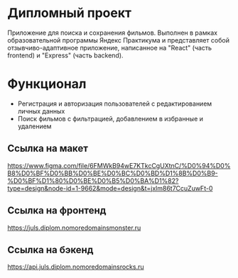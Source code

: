 # Дипломный проект

Приложение для поиска и сохранения фильмов. Выполнен в рамках образовательной программы Яндекс Практикума и представляет собой отзывчиво-адаптивное приложение, написанное на "React" (часть frontend) и "Express" (часть backend).

# Функционал

* Регистрация и авторизация пользователей с редактированием личных данных
* Поиск фильмов с фильтрацией, добавлением в избранные и удалением

## Ссылка на макет

https://www.figma.com/file/6FMWkB94wE7KTkcCgUXtnC/%D0%94%D0%B8%D0%BF%D0%BB%D0%BE%D0%BC%D0%BD%D1%8B%D0%B9-%D0%BF%D1%80%D0%BE%D0%B5%D0%BA%D1%82?type=design&node-id=1-9662&mode=design&t=jxlm86t7CcuZuwFt-0

## Ссылка на фронтенд

https://juls.diplom.nomoredomainsmonster.ru

## Ссылка на бэкенд

https://api.juls.diplom.nomoredomainsrocks.ru
